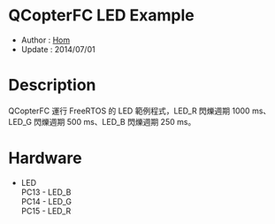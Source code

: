 QCopterFC LED Example
========
* Author  : [Hom](about.me/Hom)
* Update  : 2014/07/01

Description
========
QCopterFC 運行 FreeRTOS 的 LED 範例程式，LED_R 閃爍週期 1000 ms、LED_G 閃爍週期 500 ms、LED_B 閃爍週期 250 ms。  

Hardware
========
* LED  
PC13 - LED_B  
PC14 - LED_G  
PC15 - LED_R  
